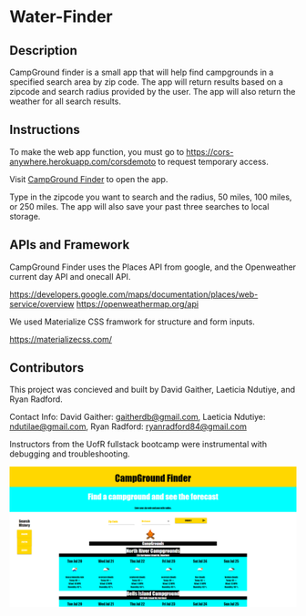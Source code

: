 # Water-Finder

## Description

CampGround finder is a small app that will help find campgrounds in a specified search area by zip code. The app will return results based on a zipcode and search radius provided by the user. The app will also return the weather for all search results.

## Instructions

To make the web app function, you must go to https://cors-anywhere.herokuapp.com/corsdemoto to request temporary access. 

Visit [CampGround Finder](https://gaitherdb.github.io/Water-Finder/) to open the app.

Type in the zipcode you want to search and the radius, 50 miles, 100 miles, or 250 miles. The app will also save your past three searches to local storage.

## APIs and Framework

CampGround Finder uses the Places API from google, and the Openweather current day API and onecall API.

https://developers.google.com/maps/documentation/places/web-service/overview
https://openweathermap.org/api

We used Materialize CSS framwork for structure and form inputs. 

https://materializecss.com/

## Contributors

This project was concieved and built by David Gaither, Laeticia Ndutiye, and Ryan Radford.

Contact Info: David Gaither: gaitherdb@gmail.com, Laeticia Ndutiye: 	ndutilae@gmail.com, Ryan Radford: ryanradford84@gmail.com

Instructors from the UofR fullstack bootcamp were instrumental with debugging and troubleshooting.

![screenshot](assets/images/CampGroundFinderSS.png)
